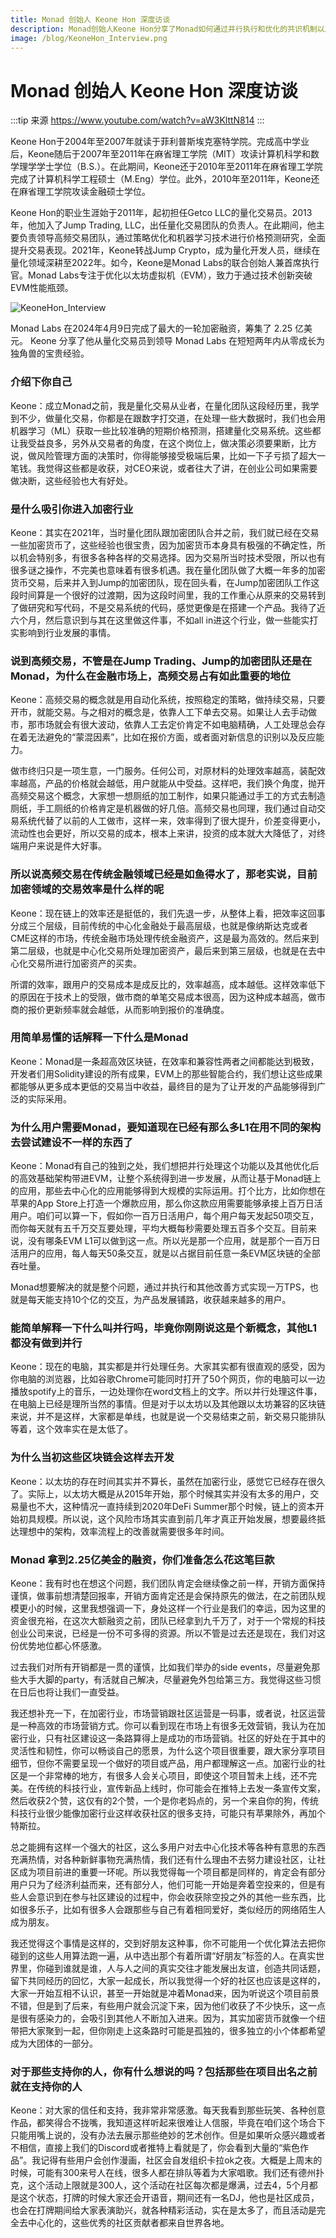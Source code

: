 ```yaml
---
title: Monad 创始人 Keone Hon 深度访谈 
description: Monad创始人Keone Hon分享了Monad如何通过并行执行和优化的共识机制以及他对Web3未来的展望
image: /blog/KeoneHon_Interview.png
---
```


# Monad 创始人 Keone Hon 深度访谈

:::tip 来源
https://www.youtube.com/watch?v=aW3KlttN814
:::

Keone Hon于2004年至2007年就读于菲利普斯埃克塞特学院。完成高中学业后，Keone随后于2007年至2011年在麻省理工学院（MIT）攻读计算机科学和数学理学学士学位（B.S.）。在此期间，Keone还于2010年至2011年在麻省理工学院完成了计算机科学工程硕士（M.Eng）学位。此外，2010年至2011年，Keone还在麻省理工学院攻读金融硕士学位。


Keone Hon的职业生涯始于2011年，起初担任Getco LLC的量化交易员。2013年，他加入了Jump Trading, LLC，出任量化交易团队的负责人。在此期间，他主要负责领导高频交易团队，通过策略优化和机器学习技术进行价格预测研究，全面提升交易表现。2021年，Keone转战Jump Crypto，成为量化开发人员，继续在量化领域深耕至2022年。如今，Keone是Monad Labs的联合创始人兼首席执行官。Monad Labs专注于优化以太坊虚拟机（EVM），致力于通过技术创新突破EVM性能瓶颈。


![KeoneHon_Interview](/blog/KeoneHon_Interview.png)

Monad Labs 在2024年4月9日完成了最大的一轮加密融资，筹集了 2.25 亿美元。
Keone 分享了他从量化交易员到领导 Monad Labs 在短短两年内从零成长为独角兽的宝贵经验。


### 介绍下你自己

Keone：成立Monad之前，我是量化交易从业者，在量化团队这段经历里，我学到不少，做量化交易，你都是在跟数字打交道，在处理一些大数据时，我们也会用机器学习（ML）获取一些比较准确的短期价格预测，搭建量化交易系统。这些都让我受益良多，另外从交易者的角度，在这个岗位上，做决策必须要果断，比方说，做风险管理方面的决策时，你得能够接受极端后果，比如一下子亏损了超大一笔钱。我觉得这些都是收获，对CEO来说，或者往大了讲，在创业公司如果需要做决断，这些经验也大有好处。


### 是什么吸引你进入加密行业

Keone：其实在2021年，当时量化团队跟加密团队合并之前，我们就已经在交易一些加密货币了，这些经验也很宝贵，因为加密货币本身具有极强的不确定性，所以机会特别多，有很多各种各样的交易选择。因为交易所当时技术受限，所以也有很多谜之操作，不完美也意味着有很多机遇。我在量化团队做了大概一年多的加密货币交易，后来并入到Jump的加密团队，现在回头看，在Jump加密团队工作这段时间算是一个很好的过渡期，因为这段时间里，我的工作重心从原来的交易转到了做研究和写代码，不是交易系统的代码，感觉更像是在搭建一个产品。我待了近六个月，然后意识到与其在这里做这件事，不如all in进这个行业，做一些能实打实影响到行业发展的事情。


### 说到高频交易，不管是在Jump Trading、Jump的加密团队还是在Monad，为什么在金融市场上，高频交易占有如此重要的地位

Keone：高频交易的概念就是用自动化系统，按照稳定的策略，做持续交易，只要开市，就能交易。与之相对的概念是，依靠人工下单去交易。如果让人去手动做市，那市场就会有很大波动，依靠人工去定价肯定不如电脑精确，人工处理总会存在着无法避免的“蒙混因素”，比如在报价方面，或者面对新信息的识别以及反应能力。

做市终归只是一项生意，一门服务。任何公司，对原材料的处理效率越高，装配效率越高，产品的价格就会越低，用户就能从中受益。这样吧，我们换个角度，抛开高频交易这个概念，大家想一想厕纸的加工制作，如果只能通过手工的方式去制造厕纸，手工厕纸的价格肯定是机器做的好几倍。高频交易也同理，我们通过自动交易系统代替了以前的人工做市，这样一来，效率得到了很大提升，价差变得更小，流动性也会更好，所以交易的成本，根本上来讲，投资的成本就大大降低了，对终端用户来说是件大好事。


### 所以说高频交易在传统金融领域已经是如鱼得水了，那老实说，目前加密领域的交易效率是什么样的呢

Keone：现在链上的效率还是挺低的，我们先退一步，从整体上看，把效率这回事分成三个层级，目前传统的中心化金融处于最高层级，也就是像纳斯达克或者CME这样的市场，传统金融市场处理传统金融资产，这是最为高效的。然后来到第二层级，也就是中心化交易所处理加密资产，最后来到第三层级，也就是在去中心化交易所进行加密资产的买卖。

所谓的效率，跟用户的交易成本是成反比的，效率越高，成本越低。这样效率低下的原因在于技术上的受限，做市商的单笔交易成本很高，因为这种成本越高，做市商的报价更新频率就会越低，从而影响到报价的准确度。


### 用简单易懂的话解释一下什么是Monad

Keone：Monad是一条超高效区块链，在效率和兼容性两者之间都能达到极致，开发者们用Solidity建设的所有成果，EVM上的那些智能合约，我们想让这些成果都能够从更多成本更低的交易当中收益，最终目的是为了让开发的产品能够得到广泛的实际采用。


### 为什么用户需要Monad，要知道现在已经有那么多L1在用不同的架构去尝试建设不一样的东西了

Keone：Monad有自己的独到之处，我们想把并行处理这个功能以及其他优化后的高效基础架构带进EVM，让整个系统得到进一步发展，从而让基于Monad链上的应用，那些去中心化的应用能够得到大规模的实际运用。打个比方，比如你想在苹果的App Store上打造一个爆款应用，那么你这款应用需要能够承接上百万日活用户。咱们可以算一下，假如你一百万日活用户，每个用户每天发起50项交互，而你每天就有五千万交互要处理，平均大概每秒需要处理五百多个交互。目前来说，没有哪条EVM L1可以做到这一点。所以光是那一个应用，就是那个一百万日活用户的应用，每人每天50条交互，就是以占据目前任意一条EVM区块链的全部吞吐量。



Monad想要解决的就是整个问题，通过并执行和其他改善方式实现一万TPS，也就是每天能支持10个亿的交互，为产品发展铺路，收获越来越多的用户。


### 能简单解释一下什么叫并行吗，毕竟你刚刚说这是个新概念，其他L1都没有做到并行

Keone：现在的电脑，其实都是并行处理任务。大家其实都有很直观的感受，因为你电脑的浏览器，比如谷歌Chrome可能同时打开了50个网页，你的电脑可以一边播放spotify上的音乐，一边处理你在word文档上的文字。所以并行处理这件事，在电脑上已经是理所当然的事情。但是对于以太坊以及其他跟以太坊兼容的区块链来说，并不是这样，大家都是单线，也就是说一个交易结束之前，新交易只能排队等着，这个效率实在是太低了。


### 为什么当初这些区块链会这样去开发

Keone：以太坊的存在时间其实并不算长，虽然在加密行业，感觉它已经存在很久了。实际上，以太坊大概是从2015年开始，那个时候其实并没有太多的用户，交易量也不大，这种情况一直持续到2020年DeFi Summer那个时候，链上的资本开始初具规模。所以说，这个风险市场其实直到前几年才真正开始发展，想要最终抵达理想中的架构，效率流程上的改善就需要很多年时间。


### Monad 拿到2.25亿美金的融资，你们准备怎么花这笔巨款

Keone：我有时也在想这个问题，我们团队肯定会继续像之前一样，开销方面保持谨慎，做事前想清楚回报率，开销方面肯定还是会保持原先的做法，在之前团队规模更小的时候，这里我想强调一下，身处这样一个行业是我们的幸运，因为这里的资金很充裕，在这次大额融资之前，团队已经拿到九千万了，对于一个常规的科技创业公司来说，已经是一份不可多得的资源。所以不管是过去还是现在，我们对这份优势地位都心怀感激。

过去我们对所有开销都是一贯的谨慎，比如我们举办的side events，尽量避免那些大手大脚的party，有活就自己解决，尽量避免外包给第三方。我觉得这些习惯在日后也将让我们一直受益。

我还想补充一下，在加密行业，市场营销跟社区运营是一码事，或者说，社区运营是一种高效的市场营销方式。你可以看到现在市场上有很多无效营销，我认为在加密行业，只有社区建设这一条路算得上是成功的市场营销。社区的好处在于其中的灵活性和韧性，你可以畅谈自己的愿景，为什么这个项目很重要，跟大家分享项目细节，但你不需要呈现一个做好的项目或产品，用户都理解这一点。加密行业的社区是一个非常棒的地方，有很多人会关心项目，即使这个项目暂未上线，还不完美。在传统的科技行业，宣传新品上线时，你可能会在推特上去发一条宣传文案，然后收获2个赞，这仅有的2个赞，一个是你老妈点的，另一个来自你的狗，传统科技行业很少能像加密行业这样收获社区的很多支持，可能只有苹果除外，再加个特斯拉。

总之能拥有这样一个强大的社区，这么多用户对去中心化技术等各种有意思的东西充满热情，对各种新鲜事物充满热情，我们还有什么理由不去努力建设社区，让社区成为项目前进的重要一环呢。所以我觉得每一个项目都是同样的，肯定会有部分用户只为了经济利益而来，还有部分人，他们可能一开始是奔着空投来的，但是有些人会意识到在参与社区建设的过程中，你会收获除空投之外的其他一些东西，比如很多乐子，比如有很多人会跟那些与自己有着相同爱好，类似经历的网络陌生人成为朋友。

我还觉得这个事情是这样的，交到好朋友这种事，你不可能用一个优化算法去把你碰到的这些人用算法跑一遍，从中选出那个有着所谓“好朋友”标签的人。在真实世界里，你碰到谁就是谁，人与人之间的真实交往才能发展出友谊，创造共同话题，留下共同经历的回忆，大家一起成长，所以我觉得一个好的社区也应该是这样的，大家一开始互相不认识，甚至一开始就是冲着Monad来，因为听说这个项目前景不错，但是到了后来，有些用户就会沉淀下来，因为他们收获了不少快乐，这一点是很有感染力的，会吸引到其他人不断加入进来。因为，其实加密货币就像一个纽带把大家聚到一起，但你刚走上这条路时可能是孤独的，很多独立的小个体都希望成为大团体的一部分。


### 对于那些支持你的人，你有什么想说的吗？包括那些在项目出名之前就在支持你的人

Keone：对大家的信任和支持，我非常非常感激。每天我看到那些玩笑、各种创意作品，都笑得合不拢嘴，我知道这样听起来很难让人信服，毕竟在咱们这个场合下只能用嘴上说的，没有办法去展示那些绝妙的艺术创作。但是如果听众感兴趣或者不相信，直接上我们的Discord或者推特上看就是了，你会看到大量的“紫色作品”。我记得有些用户会创作漫画，社区会自发组织卡拉ok之夜。大概是上周末的时候，可能有300来号人在线，很多人都在排队等着为大家唱歌。我们还有德州扑克，这个活动上限就是300人，这个活动在社区每次都是爆满，过去4，5个月都是这个状态，打牌的时候大家还会开语音，期间还有一名DJ，他也是社区成员，也会在打牌期间给大家表演助兴，就各种精彩活动，实在是太多了，而且活动是完全去中心化的，这些优秀的社区贡献者都来自世界各地。
